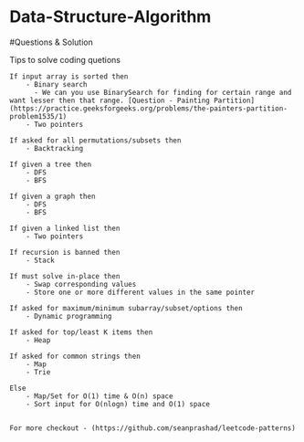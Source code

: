 # Data-Structure-Algorithm


#Questions & Solution


Tips to solve coding quetions

```
If input array is sorted then
    - Binary search
      - We can you use BinarySearch for finding for certain range and want lesser then that range. [Question - Painting Partition](https://practice.geeksforgeeks.org/problems/the-painters-partition-problem1535/1)
    - Two pointers

If asked for all permutations/subsets then
    - Backtracking

If given a tree then
    - DFS
    - BFS

If given a graph then
    - DFS
    - BFS

If given a linked list then
    - Two pointers

If recursion is banned then
    - Stack

If must solve in-place then
    - Swap corresponding values
    - Store one or more different values in the same pointer

If asked for maximum/minimum subarray/subset/options then
    - Dynamic programming

If asked for top/least K items then
    - Heap

If asked for common strings then
    - Map
    - Trie

Else
    - Map/Set for O(1) time & O(n) space
    - Sort input for O(nlogn) time and O(1) space
    
 ```   
    For more checkout - (https://github.com/seanprashad/leetcode-patterns)

